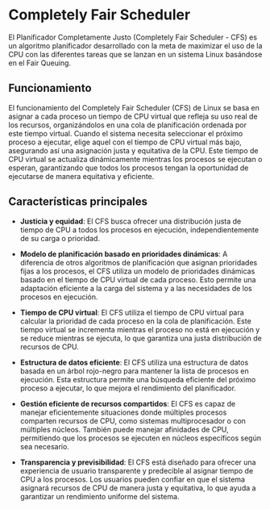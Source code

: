 # Completely Fair Scheduler

El Planificador Completamente Justo (Completely Fair Scheduler - CFS) es un algoritmo planificador desarrollado con la meta de maximizar el uso de la CPU con las diferentes tareas que se lanzan en un sistema Linux basándose en el Fair Queuing.

## Funcionamiento

El funcionamiento del Completely Fair Scheduler (CFS) de Linux se basa en asignar a cada proceso un tiempo de CPU virtual que refleja su uso real de los recursos, organizándolos en una cola de planificación ordenada por este tiempo virtual. Cuando el sistema necesita seleccionar el próximo proceso a ejecutar, elige aquel con el tiempo de CPU virtual más bajo, asegurando así una asignación justa y equitativa de la CPU. Este tiempo de CPU virtual se actualiza dinámicamente mientras los procesos se ejecutan o esperan, garantizando que todos los procesos tengan la oportunidad de ejecutarse de manera equitativa y eficiente.

## Características principales

* **Justicia y equidad**: El CFS busca ofrecer una distribución justa de tiempo de CPU a todos los procesos en ejecución, independientemente de su carga o prioridad.

* **Modelo de planificación basado en prioridades dinámicas**: A diferencia de otros algoritmos de planificación que asignan prioridades fijas a los procesos, el CFS utiliza un modelo de prioridades dinámicas basado en el tiempo de CPU virtual de cada proceso. Esto permite una adaptación eficiente a la carga del sistema y a las necesidades de los procesos en ejecución.

* **Tiempo de CPU virtual**: El CFS utiliza el tiempo de CPU virtual para calcular la prioridad de cada proceso en la cola de planificación. Este tiempo virtual se incrementa mientras el proceso no está en ejecución y se reduce mientras se ejecuta, lo que garantiza una justa distribución de recursos de CPU.

* **Estructura de datos eficiente**: El CFS utiliza una estructura de datos basada en un árbol rojo-negro para mantener la lista de procesos en ejecución. Esta estructura permite una búsqueda eficiente del próximo proceso a ejecutar, lo que mejora el rendimiento del planificador.

* **Gestión eficiente de recursos compartidos**: El CFS es capaz de manejar eficientemente situaciones donde múltiples procesos comparten recursos de CPU, como sistemas multiprocesador o con múltiples núcleos. También puede manejar afinidades de CPU, permitiendo que los procesos se ejecuten en núcleos específicos según sea necesario.

* **Transparencia y previsibilidad**: El CFS está diseñado para ofrecer una experiencia de usuario transparente y predecible al asignar tiempo de CPU a los procesos. Los usuarios pueden confiar en que el sistema asignará recursos de CPU de manera justa y equitativa, lo que ayuda a garantizar un rendimiento uniforme del sistema.
